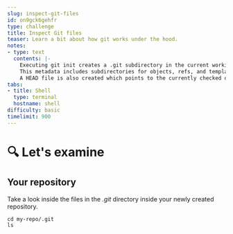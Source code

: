 ```yaml
---
slug: inspect-git-files
id: on9gck6gehfr
type: challenge
title: Inspect Git files
teaser: Learn a bit about how git works under the hood.
notes:
- type: text
  contents: |-
    Executing git init creates a .git subdirectory in the current working directory, which contains all of the necessary Git metadata for the new repository.
    This metadata includes subdirectories for objects, refs, and template files.
    A HEAD file is also created which points to the currently checked out commit.
tabs:
- title: Shell
  type: terminal
  hostname: shell
difficulty: basic
timelimit: 900
---
```

🔍 Let's examine
===============
## Your repository

Take a look inside the files in the *.git* directory inside your newly created repository.

```
cd my-repo/.git
ls
```